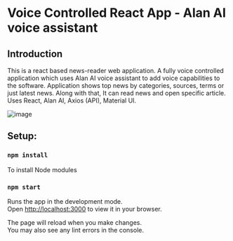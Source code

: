 # Voice Controlled React App - Alan AI voice assistant
## Introduction
This is a react based news-reader web application. A fully voice controlled application which uses Alan AI voice assistant to add voice capabilities to the software. Application shows top news by categories, sources, terms or just latest news. Along with that, It can read news and open specific article. Uses React, Alan AI, Axios (API), Material UI.

![image](https://github.com/tanvi-radia/Voice-controlled-react-news-reader-app/assets/139433835/96eaa310-3969-4cbb-b2cf-1be17c4b1f04)

## Setup:
### `npm install`
To install Node modules

### `npm start`

Runs the app in the development mode.\
Open [http://localhost:3000](http://localhost:3000) to view it in your browser.

The page will reload when you make changes.\
You may also see any lint errors in the console.

